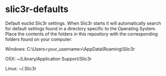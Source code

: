 slic3r-defaults
===============

Default euclid Slic3r settings.  When Slic3r starts it will automatically search for default settings found in a directory specific to the Operating System.  Place the contents of the folders in this repository with the corresponding folders found on your computer:


Windows: C:\Users\<your_username>\AppData\Roaming\Slic3r

OSX: ~/Library/Application Support/Slic3r

Linux: ~/.Slic3r
